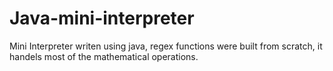 # Java-mini-interpreter
Mini Interpreter writen using java, regex functions were built from scratch, it handels most of the mathematical operations.
